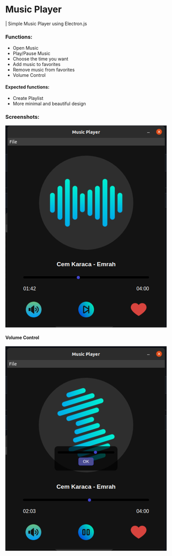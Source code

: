 # Music Player
| Simple Music Player using Electron.js

### Functions:
* Open Music
* Play/Pause Music
* Choose the time you want
* Add music to favorites
* Remove music from favorites
* Volume Control

#### Expected functions:
* Create Playlist
* More minimal and beautiful design

### Screenshots:
![Screenshot](./main.png)
#### Volume Control
![Volume](./volume.png)

